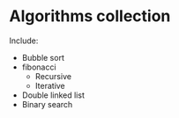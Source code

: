 Algorithms collection
=====================

Include:
- Bubble sort
- fibonacci
	- Recursive
	- Iterative
- Double linked list
- Binary search
